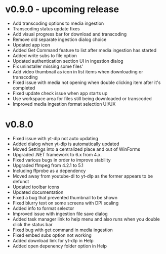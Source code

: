 # v0.9.0 - upcoming release

* Add transcoding options to media ingestion
* Transcoding status update fixes
* Add visual progress bar for download and transcoding
* Remove old separate ingestion dialog choice
* Updated app icon
* Added Get Command feature to list after media ingestion has started
* Added write subs to file option
* Updated authentication section UI in ingestion dialog
* Fix uninstaller missing some files'
* Add video thumbnail as icon in list items when downloading or transcoding
* Fixed issue with media not opening when double clicking item after it's completed
* Fixed update check issue when app starts up
* Use workspace area for files still being downloaded or transcoded
* Improved media ingestion format selection UI/UX

# v0.8.0

* Fixed issue with yt-dlp not auto updating
* Added dialog when yt-dlp is automatically updated
* Moved Settings into a centralized place and out of WinForms
* Upgraded .NET framework to 6.x from 4.x.
* Fixed various bugs in order to improve stability
* Upgraded ffmpeg from 4.2.1 to 5.1
* Including ffprobe as a dependency
* Moved away from youtube-dl to yt-dlp as the former appears to be defunct
* Updated toolbar icons
* Updated documentation
* Fixed a bug that prevented thumbnail to be shown
* Fixed blurry text on some screens with DPI scaling
* Added info to format selector
* Improved issue with ingestion file save dialog
* Added task manager link to help menu and also runs when you double click the status bar
* Fixed bug with get command in media ingestion
* Fixed embed subs option not working
* Added download link for yt-dlp in Help
* Added open depenency folder option in Help